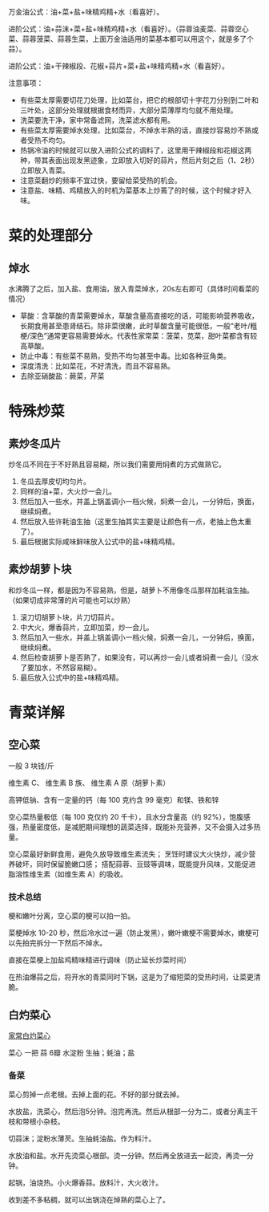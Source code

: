 万金油公式：油+菜+盐+味精鸡精+水（看喜好）。

进阶公式：油+蒜沫+菜+盐+味精鸡精+水（看喜好）。（蒜蓉油麦菜、蒜蓉空心菜、蒜蓉菠菜、蒜蓉生菜，上面万金油适用的菜基本都可以用这个，就是多了个蒜）。

进阶公式：油+干辣椒段、花椒+蒜片+菜+盐+味精鸡精+水（看喜好）。

注意事项：
- 有些菜太厚需要切花刀处理，比如菜台，把它的根部切十字花刀分别到二叶和三叶处，这部分处理就根据食材而异，大部分菜薄厚均匀就不用处理。
- 洗菜要洗干净，家中常备滤网，洗菜滤水都有用。
- 有些菜太厚需要焯水处理，比如菜台，不焯水半熟的话，直接炒容易炒不熟或者受热不均匀。
- 热锅冷油的时候就可以放入进阶公式的调料了，这里用干辣椒段和花椒这两种，带其表面出现发黑迹象，立即放入切好的蒜片，然后片刻之后（1、2秒）立即放入青菜。
- 注意菜翻炒的频率不宜过快，要留给菜受热的机会。
- 注意盐、味精、鸡精放入的时机为菜基本上炒蔫了的时候，这个时候才好入味。

# 菜的处理部分

## 焯水

水沸腾了之后，加入盐、食用油，放入青菜焯水，20s左右即可（具体时间看菜的情况）

- 草酸：含草酸的青菜需要焯水，草酸含量高直接吃的话，可能影响营养吸收，长期食用甚至患肾结石。除非菜很嫩，此时草酸含量可能很低，一般“老叶/粗梗/深色”通常更容易需要焯水。代表性家常菜：菠菜，苋菜，甜叶菜都含有较高草酸。
- 防止中毒：有些菜不易熟，受热不均匀甚至中毒。比如各种豆角类。
- 深度清洗：比如菜花，不好清洗，而且不容易熟。
- 去除亚硝酸盐：蕨菜，芹菜

# 特殊炒菜

## 素炒冬瓜片

炒冬瓜不同在于不好熟且容易糊，所以我们需要用焖煮的方式做熟它。
1. 冬瓜去厚皮切均匀片。
2. 同样的油+菜，大火炒一会儿。
3. 然后加入一些水，并盖上锅盖调小一档火候，焖煮一会儿，一分钟后，换面，继续焖煮。
4. 然后放入些许耗油生抽（这里生抽其实主要是让颜色有一点，老抽上色太重了）。
5. 最后根据实际咸味鲜味放入公式中的盐+味精鸡精。

## 素炒胡萝卜块

和炒冬瓜一样，都是因为不容易熟，但是，胡萝卜不用像冬瓜那样加耗油生抽。（如果切成非常薄的片可能也可以炒熟）
1. 滚刀切胡萝卜块，片刀切蒜片。
2. 中大火，爆香蒜片，立即加菜，炒一会儿。
3. 然后加入一些水，并盖上锅盖调小一档火候，焖煮一会儿，一分钟后，换面，继续焖煮。
4. 然后检查胡萝卜是否熟了，如果没有，可以再炒一会儿或者焖煮一会儿（没水了要加水，不然容易糊）。
5. 最后放入公式中的盐+味精鸡精。


# 青菜详解

## 空心菜

一般 3 块钱/斤

维生素 C、 维生素 B 族、 维生素 A 原（胡萝卜素）

高钾低钠、含有一定量的钙（每 100 克约含 99 毫克）和镁、铁和锌

空心菜热量极低（每 100 克仅约 20 千卡），且水分含量高（约 92%），饱腹感强，热量密度低，是减肥期间理想的蔬菜选择，既能补充营养，又不会摄入过多热量。

空心菜最好新鲜食用，避免久放导致维生素流失；
烹饪时建议大火快炒，减少营养破坏，同时保留脆嫩口感；
搭配蒜蓉、豆豉等调味，既能提升风味，又能促进脂溶性维生素（如维生素 A）的吸收。

### 技术总结

梗和嫩叶分离，空心菜的梗可以拍一拍。

菜梗焯水 10-20 秒，然后冷水过一遍（防止发黑），嫩叶嫩梗不需要焯水，嫩梗可以先拍完拆分一下然后不焯水。

直接在菜梗上加盐鸡精味精进行调味（防止延长炒菜时间）

在热油爆蒜之后，将开水的青菜同时下锅，这是为了缩短菜的受热时间，让菜更清脆。


## 白灼菜心

[家常白灼菜心](https://www.bilibili.com/video/BV19WaszRE6P/?spm_id_from=333.1007.top_right_bar_window_default_collection.content.click&vd_source=386bdb94ff2a430f8d22a6de9755030c)

菜心   一把
蒜      6瓣
水淀粉
生抽；蚝油；盐

### 备菜

菜心剪掉一点老根。去掉上面的花。不好的部分就去掉。

水放盐，洗菜心，然后泡5分钟。泡完再洗。然后从根部一分为二，或者分离主干枝和带根小杂枝。

切蒜沫；淀粉水薄芡。生抽蚝油盐。作为料汁。

水放油和盐。水开先烫菜心根部。烫一分钟。然后再全放进去一起烫，再烫一分钟。

起锅，油烧热。小火爆香蒜。放料汁，大火收汁。

收到差不多粘稠，就可以出锅浇在焯熟的菜心上了。

